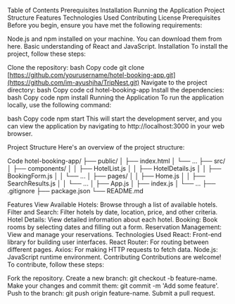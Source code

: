 Table of Contents
Prerequisites
Installation
Running the Application
Project Structure
Features
Technologies Used
Contributing
License
Prerequisites
Before you begin, ensure you have met the following requirements:

Node.js and npm installed on your machine. You can download them from here.
Basic understanding of React and JavaScript.
Installation
To install the project, follow these steps:

Clone the repository:
bash
Copy code
git clone [https://github.com/yourusername/hotel-booking-app.git](https://github.com/im-ayushjha/TripNest.git)
Navigate to the project directory:
bash
Copy code
cd hotel-booking-app
Install the dependencies:
bash
Copy code
npm install
Running the Application
To run the application locally, use the following command:

bash
Copy code
npm start
This will start the development server, and you can view the application by navigating to http://localhost:3000 in your web browser.

Project Structure
Here's an overview of the project structure:

Code
hotel-booking-app/
├── public/
│   ├── index.html
│   └── ...
├── src/
│   ├── components/
│   │   ├── HotelList.js
│   │   ├── HotelDetails.js
│   │   ├── BookingForm.js
│   │   └── ...
│   ├── pages/
│   │   ├── Home.js
│   │   ├── SearchResults.js
│   │   └── ...
│   ├── App.js
│   ├── index.js
│   └── ...
├── .gitignore
├── package.json
└── README.md    

Features
View Available Hotels: Browse through a list of available hotels.
Filter and Search: Filter hotels by date, location, price, and other criteria.
Hotel Details: View detailed information about each hotel.
Booking: Book rooms by selecting dates and filling out a form.
Reservation Management: View and manage your reservations.
Technologies Used
React: Front-end library for building user interfaces.
React Router: For routing between different pages.
Axios: For making HTTP requests to fetch data.
Node.js: JavaScript runtime environment.
Contributing
Contributions are welcome! To contribute, follow these steps:

Fork the repository.
Create a new branch: git checkout -b feature-name.
Make your changes and commit them: git commit -m 'Add some feature'.
Push to the branch: git push origin feature-name.
Submit a pull request.



